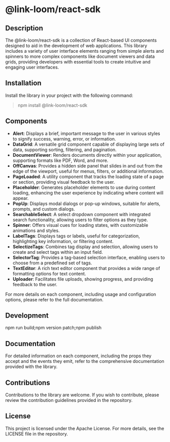 # @link-loom/react-sdk

## Description

The @link-loom/react-sdk is a collection of React-based UI components designed to aid in the development of web applications. This library includes a variety of user interface elements ranging from simple alerts and spinners to more complex components like document viewers and data grids, providing developers with essential tools to create intuitive and engaging user interfaces.

## Installation

Install the library in your project with the following command:

> npm install @link-loom/react-sdk

## Components

- **Alert**: Displays a brief, important message to the user in various styles to signify success, warning, error, or information.
- **DataGrid**: A versatile grid component capable of displaying large sets of data, supporting sorting, filtering, and pagination.
- **DocumentViewer**: Renders documents directly within your application, supporting formats like PDF, Word, and more.
- **OffCanvas**: Provides a hidden side panel that slides in and out from the edge of the viewport, useful for menus, filters, or additional information.
- **PageLoaded**: A utility component that tracks the loading state of a page or section, providing visual feedback to the user.
- **Placeholder**: Generates placeholder elements to use during content loading, enhancing the user experience by indicating where content will appear.
- **PopUp**: Displays modal dialogs or pop-up windows, suitable for alerts, prompts, and custom dialogs.
- **SearchableSelect**: A select dropdown component with integrated search functionality, allowing users to filter options as they type.
- **Spinner**: Offers visual cues for loading states, with customizable animations and styles.
- **LabelTags**: Displays tags or labels, useful for categorization, highlighting key information, or filtering content.
- **SelectizeTags**: Combines tag display and selection, allowing users to create and select tags within an input field.
- **SelectorTag**: Provides a tag-based selection interface, enabling users to choose from a predefined set of tags.
- **TextEditor**: A rich text editor component that provides a wide range of formatting options for text content.
- **Uploader**: Facilitates file uploads, showing progress, and providing feedback to the user.

For more details on each component, including usage and configuration options, please refer to the full documentation.

## Development

npm run build;npm version patch;npm publish

## Documentation

For detailed information on each component, including the props they accept and the events they emit, refer to the comprehensive documentation provided with the library.

## Contributions

Contributions to the library are welcome. If you wish to contribute, please review the contribution guidelines provided in the repository.

## License

This project is licensed under the Apache License. For more details, see the LICENSE file in the repository.
